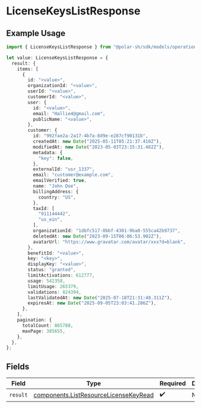 # LicenseKeysListResponse

## Example Usage

```typescript
import { LicenseKeysListResponse } from "@polar-sh/sdk/models/operations/licensekeyslist.js";

let value: LicenseKeysListResponse = {
  result: {
    items: [
      {
        id: "<value>",
        organizationId: "<value>",
        userId: "<value>",
        customerId: "<value>",
        user: {
          id: "<value>",
          email: "Hallie4@gmail.com",
          publicName: "<value>",
        },
        customer: {
          id: "992fae2a-2a17-4b7a-8d9e-e287cf90131b",
          createdAt: new Date("2025-05-11T05:21:37.410Z"),
          modifiedAt: new Date("2023-05-03T23:15:31.482Z"),
          metadata: {
            "key": false,
          },
          externalId: "usr_1337",
          email: "customer@example.com",
          emailVerified: true,
          name: "John Doe",
          billingAddress: {
            country: "US",
          },
          taxId: [
            "911144442",
            "us_ein",
          ],
          organizationId: "1dbfc517-0bbf-4301-9ba8-555ca42b9737",
          deletedAt: new Date("2023-09-15T06:06:53.902Z"),
          avatarUrl: "https://www.gravatar.com/avatar/xxx?d=blank",
        },
        benefitId: "<value>",
        key: "<key>",
        displayKey: "<value>",
        status: "granted",
        limitActivations: 612777,
        usage: 542358,
        limitUsage: 265379,
        validations: 824394,
        lastValidatedAt: new Date("2025-07-18T21:31:48.311Z"),
        expiresAt: new Date("2025-09-05T23:03:41.286Z"),
      },
    ],
    pagination: {
      totalCount: 865788,
      maxPage: 385655,
    },
  },
};
```

## Fields

| Field                                                                                          | Type                                                                                           | Required                                                                                       | Description                                                                                    |
| ---------------------------------------------------------------------------------------------- | ---------------------------------------------------------------------------------------------- | ---------------------------------------------------------------------------------------------- | ---------------------------------------------------------------------------------------------- |
| `result`                                                                                       | [components.ListResourceLicenseKeyRead](../../models/components/listresourcelicensekeyread.md) | :heavy_check_mark:                                                                             | N/A                                                                                            |